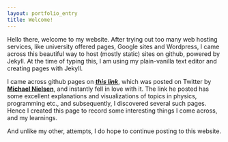 ```yaml
---
layout: portfolio_entry
title: Welcome!
---
```


<p> Hello there, welcome to my website. After trying out too many web hosting services, like university offered pages, Google sites and Wordpress, I came across this beautiful way to host (mostly static) sites on github, powered by Jekyll. At the time of typing this, I am using my plain-vanilla text editor and creating pages with Jekyll. </p>

<p>I came across github pages on <a href="http://conceptviz.github.io"><b><i>this link</i></b></a>, which was posted on Twitter by <a href="http://michaelnielsen.org/"><b>Michael Nielsen</b></a>, and instantly fell in love with it. The link he posted has some excellent explanations and visualizations of topics in physics, programming etc., and subsequently, I discovered several such pages. Hence I created this page to record some interesting things I come across, and my learnings.</p>

<p>And unlike my other, attempts, I do hope to continue posting to this website.</p>

 
